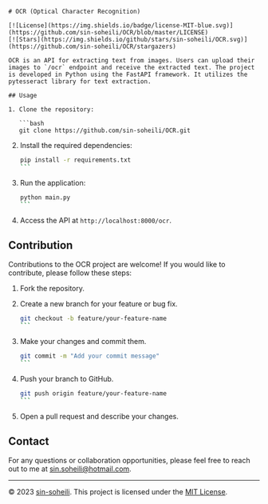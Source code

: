 
```
# OCR (Optical Character Recognition)

[![License](https://img.shields.io/badge/license-MIT-blue.svg)](https://github.com/sin-soheili/OCR/blob/master/LICENSE)
[![Stars](https://img.shields.io/github/stars/sin-soheili/OCR.svg)](https://github.com/sin-soheili/OCR/stargazers)

OCR is an API for extracting text from images. Users can upload their images to `/ocr` endpoint and receive the extracted text. The project is developed in Python using the FastAPI framework. It utilizes the pytesseract library for text extraction.

## Usage

1. Clone the repository:

   ```bash
   git clone https://github.com/sin-soheili/OCR.git
   ```

2. Install the required dependencies:

   ````bash
   pip install -r requirements.txt
   ```

3. Run the application:

   ````bash
   python main.py
   ```

4. Access the API at `http://localhost:8000/ocr`.

## Contribution

Contributions to the OCR project are welcome! If you would like to contribute, please follow these steps:

1. Fork the repository.

2. Create a new branch for your feature or bug fix.

   ````bash
   git checkout -b feature/your-feature-name
   ```

3. Make your changes and commit them.

   ````bash
   git commit -m "Add your commit message"
   ```

4. Push your branch to GitHub.

   ````bash
   git push origin feature/your-feature-name
   ```

5. Open a pull request and describe your changes.

## Contact

For any questions or collaboration opportunities, please feel free to reach out to me at sin.soheili@hotmail.com.

---

© 2023 [sin-soheili](https://github.com/sin-soheili). This project is licensed under the [MIT License](https://github.com/sin-soheili/OCR/blob/master/LICENSE).
```
